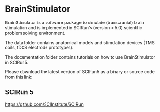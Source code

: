 BrainStimulator
===============

BrainStimulator is a software package to simulate (transcranial) brain stimulation and is implemented in SCIRun's (version > 5.0) scientific problem solving environment. 

The data folder contains anatomical models and stimulation devices (TMS coils, tDCS electrode prototypes).

The documentation folder contains tutorials on how to use BrainStimulator in SCIRun5.

Please download the latest version of SCIRun5 as a binary or source code from this link:

## SCIRun 5
https://github.com/SCIInstitute/SCIRun
